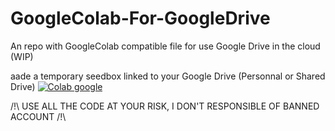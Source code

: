 # GoogleColab-For-GoogleDrive
An repo with GoogleColab compatible file for use Google Drive in the cloud (WIP)

aade a temporary seedbox linked to your Google Drive (Personnal or Shared Drive)
[![Colab google](https://colab.research.google.com/assets/colab-badge.svg)](https://colab.research.google.com/github/VoXaN24/GoogleColab-For-GoogleDrive/blob/main/Seedbox.ipynb)


/!\ USE ALL THE CODE AT YOUR RISK, I DON'T RESPONSIBLE OF BANNED ACCOUNT /!\
